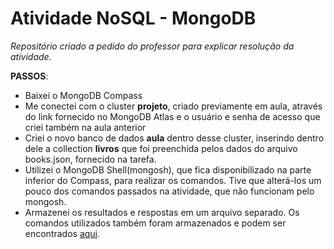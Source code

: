# Atividade  NoSQL - MongoDB
*Repositório criado a pedido do professor para explicar resolução da atividade.*

**PASSOS**:

- Baixei o MongoDB Compass 
- Me conectei com o cluster **projeto**, criado previamente em aula, através do link fornecido no MongoDB Atlas e o usuário e senha de acesso que criei também na aula anterior
- Criei o novo banco de dados **aula** dentro desse cluster, inserindo dentro dele a collection **livros** que foi preenchida pelos dados do arquivo books.json, fornecido na tarefa.
- Utilizei o MongoDB Shell(mongosh), que fica disponibilizado na parte inferior do Compass, para realizar os comandos. Tive que alterá-los um pouco dos comandos passados na atividade, que não funcionam pelo mongosh.
- Armazenei os resultados e respostas em um arquivo separado. Os comandos utilizados também foram armazenados e podem ser encontrados [aqui](https://github.com/AnaFMel/Atividade-MongoDB/blob/main/COMANDOS.pdf).
